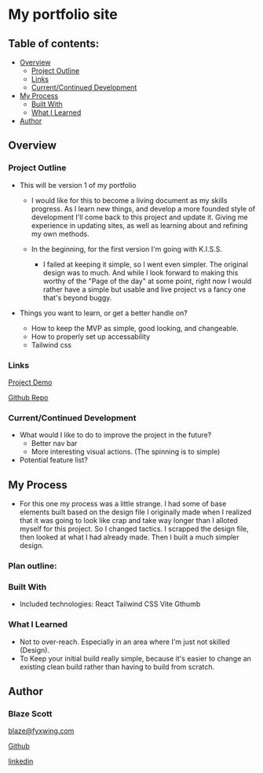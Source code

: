 # My portfolio site

## Table of contents:

- [Overview](#overview)
  - [Project Outline](#project-outline)
  - [Links](#links)
  - [Current/Continued Development](#current/continued-development)
- [My Process](#my-process)
  - [Built With](#built-with)
  - [What I Learned](#what-i-learned)
- [Author](#author)

## Overview

### Project Outline

- This will be version 1 of my portfolio

  - I would like for this to become a living document as my skills progress.
    As I learn new things, and develop a more founded style of development I'll come back to this project and update it.
    Giving me experience in updating sites, as well as learning about and refining my own methods.

  - In the beginning, for the first version I'm going with K.I.S.S.
    - I failed at keeping it simple, so I went even simpler. The original design was to much. And while I look forward to making this worthy of the "Page of the day" at some point, right now I would rather have a simple but usable and live project vs a fancy one that's beyond buggy.

- Things you want to learn, or get a better handle on?
  - How to keep the MVP as simple, good looking, and changeable.
  - How to properly set up accessability
  - Tailwind css

### Links

[Project Demo](Demo.Url)

[Github Repo](https://github.com/ablueblaze/my-portfolio-site)

### Current/Continued Development

- What would I like to do to improve the project in the future?
  - Better nav bar
  - More interesting visual actions. (The spinning is to simple)
- Potential feature list?

## My Process

- For this one my process was a little strange. I had some of base elements built based on the design file I originally made when I realized that it was going to look like crap and take way longer than I alloted myself for this project.
  So I changed tactics. I scrapped the design file, then looked at what I had already made. Then I built a much simpler design.

### Plan outline:

### Built With

- Included technologies:
  React
  Tailwind CSS
  Vite
  Gthumb

### What I Learned

- Not to over-reach. Especially in an area where I'm just not skilled (Design).
- To Keep your initial build really simple, because it's easier to change an existing clean build rather than having to build from scratch.

## Author

### Blaze Scott

<blaze@fyxwing.com>

[Github](https://github.com/ablueblaze)

[linkedin](https://www.linkedin.com/in/blaze-scott-3672b891/)
